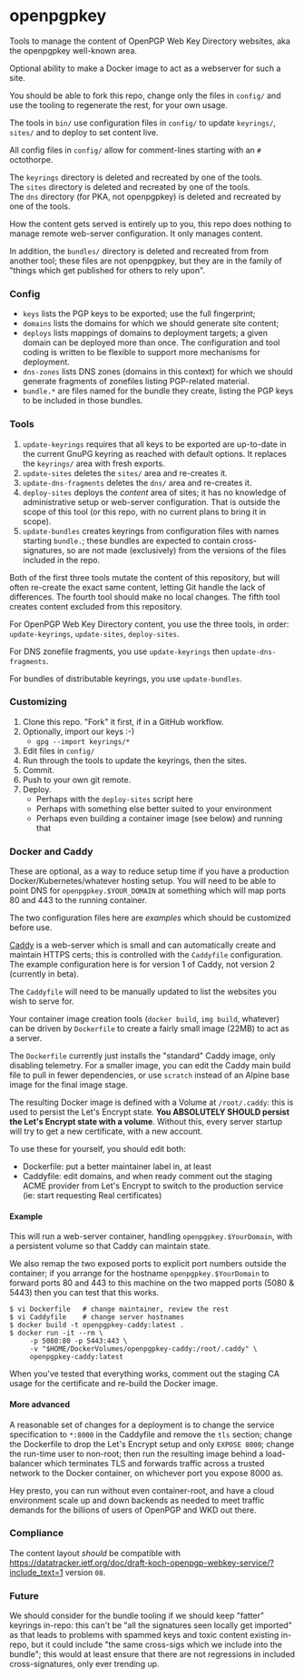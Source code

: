 openpgpkey
==========

Tools to manage the content of OpenPGP Web Key Directory websites, aka
the openpgpkey well-known area.

Optional ability to make a Docker image to act as a webserver for such a site.

You should be able to fork this repo, change only the files in `config/` and
use the tooling to regenerate the rest, for your own usage.

The tools in `bin/` use configuration files in `config/` to update
`keyrings/`, `sites/` and to deploy to set content live.

All config files in `config/` allow for comment-lines starting with an
`#` octothorpe.

The `keyrings` directory is deleted and recreated by one of the tools.  
The `sites` directory is deleted and recreated by one of the tools.  
The `dns` directory (for PKA, not openpgpkey) is deleted and recreated by one
of the tools.

How the content gets served is entirely up to you, this repo does nothing to
manage remote web-server configuration.  It only manages content.

In addition, the `bundles/` directory is deleted and recreated from from
another tool; these files are not openpgpkey, but they are in the family of
"things which get published for others to rely upon".


### Config

* `keys` lists the PGP keys to be exported; use the full fingerprint;
* `domains` lists the domains for which we should generate site content;
* `deploys` lists mappings of domains to deployment targets; a given domain
  can be deployed more than once.  The configuration and tool coding is
  written to be flexible to support more mechanisms for deployment.
* `dns-zones` lists DNS zones (domains in this context) for which we should
  generate fragments of zonefiles listing PGP-related material.
* `bundle.*` are files named for the bundle they create, listing the PGP keys
  to be included in those bundles.


### Tools

1. `update-keyrings` requires that all keys to be exported are up-to-date in
   the current GnuPG keyring as reached with default options.
   It replaces the `keyrings/` area with fresh exports.
2. `update-sites` deletes the `sites/` area and re-creates it.
3. `update-dns-fragments` deletes the `dns/` area and re-creates it.
4. `deploy-sites` deploys the _content_ area of sites; it has no knowledge of
   administrative setup or web-server configuration.  That is outside the
   scope of this tool (or this repo, with no current plans to bring it in
   scope).
5. `update-bundles` creates keyrings from configuration files with names
   starting `bundle.`; these bundles are expected to contain cross-signatures,
   so are not made (exclusively) from the versions of the files included in
   the repo.

Both of the first three tools mutate the content of this repository, but will
often re-create the exact same content, letting Git handle the lack of
differences.  The fourth tool should make no local changes.  The fifth tool
creates content excluded from this repository.

For OpenPGP Web Key Directory content, you use the three tools, in order:
`update-keyrings`, `update-sites`, `deploy-sites`.

For DNS zonefile fragments, you use `update-keyrings` then
`update-dns-fragments`.

For bundles of distributable keyrings, you use `update-bundles`.

### Customizing

1. Clone this repo.  "Fork" it first, if in a GitHub workflow.
2. Optionally, import our keys :-)
   + `gpg --import keyrings/*`
3. Edit files in `config/`
4. Run through the tools to update the keyrings, then the sites.
5. Commit.
6. Push to your own git remote.
7. Deploy.
   + Perhaps with the `deploy-sites` script here
   + Perhaps with something else better suited to your environment
   + Perhaps even building a container image (see below) and running that


### Docker and Caddy

These are optional, as a way to reduce setup time if you have a production
Docker/Kubernetes/whatever hosting setup.  You will need to be able to point
DNS for `openpgpkey.$YOUR_DOMAIN` at something which will map ports 80 and 443
to the running container.

The two configuration files here are _examples_ which should be customized
before use.

<a href="https://caddyserver.com/">Caddy</a> is a web-server which is
small and can automatically create and maintain HTTPS certs; this is
controlled with the `Caddyfile` configuration.  The example configuration here
is for version 1 of Caddy, not version 2 (currently in beta).

The `Caddyfile` will need to be manually updated to list the websites you wish
to serve for.

Your container image creation tools (`docker build`, `img build`, whatever)
can be driven by `Dockerfile` to create a fairly small image (22MB) to act as
a server.

The `Dockerfile` currently just installs the "standard" Caddy image, only
disabling telemetry.  For a smaller image, you can edit the Caddy main build
file to pull in fewer dependencies, or use `scratch` instead of an Alpine base
image for the final image stage.

The resulting Docker image is defined with a Volume at `/root/.caddy`: this is
used to persist the Let's Encrypt state.  **You ABSOLUTELY SHOULD persist the
Let's Encrypt state with a volume**.  Without this, every server startup will
try to get a new certificate, with a new account.

To use these for yourself, you should edit both:
 * Dockerfile: put a better maintainer label in, at least
 * Caddyfile: edit domains, and when ready comment out the staging ACME
   provider from Let's Encrypt to switch to the production service
   (ie: start requesting Real certificates)

#### Example

This will run a web-server container, handling `openpgpkey.$YourDomain`, with
a persistent volume so that Caddy can maintain state.

We also remap the two exposed ports to explicit port numbers outside the
container; if you arrange for the hostname `openpgpkey.$YourDomain` to forward
ports 80 and 443 to this machine on the two mapped ports (5080 & 5443) then
you can test that this works.

```console
$ vi Dockerfile   # change maintainer, review the rest
$ vi Caddyfile    # change server hostnames
$ docker build -t openpgpkey-caddy:latest .
$ docker run -it --rm \
     -p 5080:80 -p 5443:443 \
     -v "$HOME/DockerVolumes/openpgpkey-caddy:/root/.caddy" \
     openpgpkey-caddy:latest
```

When you've tested that everything works, comment out the staging CA usage for
the certificate and re-build the Docker image.

#### More advanced

A reasonable set of changes for a deployment is to change the service
specification to `*:8000` in the Caddyfile and remove the `tls` section;
change the Dockerfile to drop the Let's Encrypt setup and only `EXPOSE 8000`;
change the run-time user to non-root; then run the resulting image behind a
load-balancer which terminates TLS and forwards traffic across a trusted
network to the Docker container, on whichever port you expose 8000 as.

Hey presto, you can run without even container-root, and have a cloud
environment scale up and down backends as needed to meet traffic demands for
the billions of users of OpenPGP and WKD out there.


### Compliance

The content layout _should_ be compatible with
<https://datatracker.ietf.org/doc/draft-koch-openpgp-webkey-service/?include_text=1>
version `08`.

### Future

We should consider for the bundle tooling if we should keep "fatter" keyrings
in-repo: this can't be "all the signatures seen locally get imported" as that
leads to problems with spammed keys and toxic content existing in-repo, but it
could include "the same cross-sigs which we include into the bundle"; this
would at least ensure that there are not regressions in included
cross-signatures, only ever trending up.

